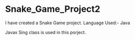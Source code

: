 # Snake_Game_Project2

I have created a Snake Game project. 
Language Used:- Java

Javax Sing class is used in this porject.

